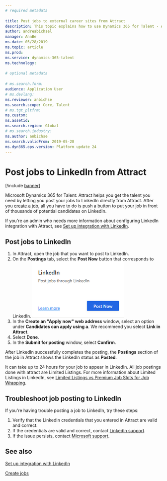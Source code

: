 ```yaml
---
# required metadata

title: Post jobs to external career sites from Attract
description: This topic explains how to use Dynamics 365 for Talent - Attract to post jobs to external recruiting sites
author: andreabichsel
manager: AnnBe
ms.date: 05/28/2019
ms.topic: article
ms.prod: 
ms.service: dynamics-365-talent
ms.technology: 

# optional metadata

# ms.search.form: 
audience: Application User
# ms.devlang: 
ms.reviewer: anbichse
ms.search.scope: Core, Talent
# ms.tgt_pltfrm: 
ms.custom: 
ms.assetid: 
ms.search.region: Global
# ms.search.industry: 
ms.author: anbichse
ms.search.validFrom: 2019-05-28
ms.dyn365.ops.version: Platform update 24
---
```



# Post jobs to LinkedIn from Attract

[!include [banner](../includes/banner.md)]

Microsoft Dynamics 365 for Talent: Attract helps you get the talent you need by letting you post your jobs to LinkedIn directly from Attract. After you [create a job](./creating-jobs-attract.md), all you have to do is push a button to put your job in front of thousands of potential candidates on LinkedIn.

If you're an admin who needs more information about configuring LinkedIn integration with Attract, see [Set up integration with LinkedIn](./attract-admin-linkedin.md).

## Post jobs to LinkedIn

1. In Attract, open the job that you want to post to LinkedIn.
2. On the **Postings** tab, select the **Post Now** button that corresponds to LinkedIn.
[![Attract post job to LinkedIn](./media/attract-post-job-to-linkedin.png)](./media/attract-post-job-to-linkedin.png)
3. In the **Create an "Apply now" web address** window, select an option under **Candidates can apply using a**. We recommend you select **Link in Attract**.
4. Select **Done**.
5. In the **Submit for posting** window, select **Confirm**.

After LinkedIn successfully completes the posting, the **Postings** section of the job in Attract shows the LinkedIn status as **Posted**.

It can take up to 24 hours for your job to appear in LinkedIn. All job postings done with attract are Limited Listings. For more information about Limited Listings in LinkedIn, see [Limited Listings vs Premium Job Slots for Job Wrapping](https://www.linkedin.com/help/recruiter/answer/79049).

## Troubleshoot job posting to LinkedIn

If you're having trouble posting a job to LinkedIn, try these steps:

1. Verify that the LinkedIn credentials that you entered in Attract are valid and correct.
2. If the credentials are valid and correct, contact [LinkedIn support](https://www.linkedin.com/help/linkedin).
3. If the issue persists, contact [Microsoft support](./talent-support.md).

## See also

[Set up integration with LinkedIn](./attract-admin-linkedin.md)<p></p>
[Create jobs](./creating-jobs-attract.md)
